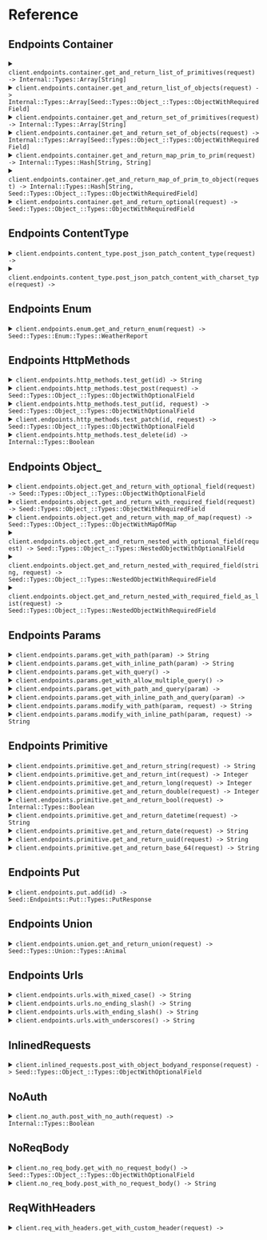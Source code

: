 # Reference
## Endpoints Container
<details><summary><code>client.endpoints.container.get_and_return_list_of_primitives(request) -> Internal::Types::Array[String]</code></summary>
<dl>
<dd>

#### 🔌 Usage

<dl>
<dd>

<dl>
<dd>

```ruby
client.endpoints.container.get_and_return_list_of_primitives();
```
</dd>
</dl>
</dd>
</dl>

#### ⚙️ Parameters

<dl>
<dd>

<dl>
<dd>

**request:** `Internal::Types::Array[String]` 
    
</dd>
</dl>
</dd>
</dl>


</dd>
</dl>
</details>

<details><summary><code>client.endpoints.container.get_and_return_list_of_objects(request) -> Internal::Types::Array[Seed::Types::Object_::Types::ObjectWithRequiredField]</code></summary>
<dl>
<dd>

#### 🔌 Usage

<dl>
<dd>

<dl>
<dd>

```ruby
client.endpoints.container.get_and_return_list_of_objects();
```
</dd>
</dl>
</dd>
</dl>

#### ⚙️ Parameters

<dl>
<dd>

<dl>
<dd>

**request:** `Internal::Types::Array[Seed::Types::Object_::Types::ObjectWithRequiredField]` 
    
</dd>
</dl>
</dd>
</dl>


</dd>
</dl>
</details>

<details><summary><code>client.endpoints.container.get_and_return_set_of_primitives(request) -> Internal::Types::Array[String]</code></summary>
<dl>
<dd>

#### 🔌 Usage

<dl>
<dd>

<dl>
<dd>

```ruby
client.endpoints.container.get_and_return_set_of_primitives();
```
</dd>
</dl>
</dd>
</dl>

#### ⚙️ Parameters

<dl>
<dd>

<dl>
<dd>

**request:** `Internal::Types::Array[String]` 
    
</dd>
</dl>
</dd>
</dl>


</dd>
</dl>
</details>

<details><summary><code>client.endpoints.container.get_and_return_set_of_objects(request) -> Internal::Types::Array[Seed::Types::Object_::Types::ObjectWithRequiredField]</code></summary>
<dl>
<dd>

#### 🔌 Usage

<dl>
<dd>

<dl>
<dd>

```ruby
client.endpoints.container.get_and_return_set_of_objects();
```
</dd>
</dl>
</dd>
</dl>

#### ⚙️ Parameters

<dl>
<dd>

<dl>
<dd>

**request:** `Internal::Types::Array[Seed::Types::Object_::Types::ObjectWithRequiredField]` 
    
</dd>
</dl>
</dd>
</dl>


</dd>
</dl>
</details>

<details><summary><code>client.endpoints.container.get_and_return_map_prim_to_prim(request) -> Internal::Types::Hash[String, String]</code></summary>
<dl>
<dd>

#### 🔌 Usage

<dl>
<dd>

<dl>
<dd>

```ruby
client.endpoints.container.get_and_return_map_prim_to_prim({
  string: 'string'
});
```
</dd>
</dl>
</dd>
</dl>

#### ⚙️ Parameters

<dl>
<dd>

<dl>
<dd>

**request:** `Internal::Types::Hash[String, String]` 
    
</dd>
</dl>
</dd>
</dl>


</dd>
</dl>
</details>

<details><summary><code>client.endpoints.container.get_and_return_map_of_prim_to_object(request) -> Internal::Types::Hash[String, Seed::Types::Object_::Types::ObjectWithRequiredField]</code></summary>
<dl>
<dd>

#### 🔌 Usage

<dl>
<dd>

<dl>
<dd>

```ruby
client.endpoints.container.get_and_return_map_of_prim_to_object({
  string: {
    string: 'string'
  }
});
```
</dd>
</dl>
</dd>
</dl>

#### ⚙️ Parameters

<dl>
<dd>

<dl>
<dd>

**request:** `Internal::Types::Hash[String, Seed::Types::Object_::Types::ObjectWithRequiredField]` 
    
</dd>
</dl>
</dd>
</dl>


</dd>
</dl>
</details>

<details><summary><code>client.endpoints.container.get_and_return_optional(request) -> Seed::Types::Object_::Types::ObjectWithRequiredField</code></summary>
<dl>
<dd>

#### 🔌 Usage

<dl>
<dd>

<dl>
<dd>

```ruby
client.endpoints.container.get_and_return_optional({
  string: 'string'
});
```
</dd>
</dl>
</dd>
</dl>

#### ⚙️ Parameters

<dl>
<dd>

<dl>
<dd>

**request:** `Seed::Types::Object_::Types::ObjectWithRequiredField` 
    
</dd>
</dl>
</dd>
</dl>


</dd>
</dl>
</details>

## Endpoints ContentType
<details><summary><code>client.endpoints.content_type.post_json_patch_content_type(request) -> </code></summary>
<dl>
<dd>

#### 🔌 Usage

<dl>
<dd>

<dl>
<dd>

```ruby
client.endpoints.content_type.post_json_patch_content_type({
  string: 'string',
  integer: 1,
  long: 1000000,
  double: 1.1,
  bool: true,
  datetime: '2024-01-15T09:30:00Z',
  date: '2023-01-15',
  uuid: 'd5e9c84f-c2b2-4bf4-b4b0-7ffd7a9ffc32',
  base64: 'SGVsbG8gd29ybGQh',
  list: ['list', 'list'],
  set: Set.new(['set']),
  map: {
    1: 'map'
  },
  bigint: '1000000'
});
```
</dd>
</dl>
</dd>
</dl>

#### ⚙️ Parameters

<dl>
<dd>

<dl>
<dd>

**request:** `Seed::Types::Object_::Types::ObjectWithOptionalField` 
    
</dd>
</dl>
</dd>
</dl>


</dd>
</dl>
</details>

<details><summary><code>client.endpoints.content_type.post_json_patch_content_with_charset_type(request) -> </code></summary>
<dl>
<dd>

#### 🔌 Usage

<dl>
<dd>

<dl>
<dd>

```ruby
client.endpoints.content_type.post_json_patch_content_with_charset_type({
  string: 'string',
  integer: 1,
  long: 1000000,
  double: 1.1,
  bool: true,
  datetime: '2024-01-15T09:30:00Z',
  date: '2023-01-15',
  uuid: 'd5e9c84f-c2b2-4bf4-b4b0-7ffd7a9ffc32',
  base64: 'SGVsbG8gd29ybGQh',
  list: ['list', 'list'],
  set: Set.new(['set']),
  map: {
    1: 'map'
  },
  bigint: '1000000'
});
```
</dd>
</dl>
</dd>
</dl>

#### ⚙️ Parameters

<dl>
<dd>

<dl>
<dd>

**request:** `Seed::Types::Object_::Types::ObjectWithOptionalField` 
    
</dd>
</dl>
</dd>
</dl>


</dd>
</dl>
</details>

## Endpoints Enum
<details><summary><code>client.endpoints.enum.get_and_return_enum(request) -> Seed::Types::Enum::Types::WeatherReport</code></summary>
<dl>
<dd>

#### 🔌 Usage

<dl>
<dd>

<dl>
<dd>

```ruby
client.endpoints.enum.get_and_return_enum();
```
</dd>
</dl>
</dd>
</dl>

#### ⚙️ Parameters

<dl>
<dd>

<dl>
<dd>

**request:** `Seed::Types::Enum::Types::WeatherReport` 
    
</dd>
</dl>
</dd>
</dl>


</dd>
</dl>
</details>

## Endpoints HttpMethods
<details><summary><code>client.endpoints.http_methods.test_get(id) -> String</code></summary>
<dl>
<dd>

#### 🔌 Usage

<dl>
<dd>

<dl>
<dd>

```ruby
client.endpoints.http_methods.test_get();
```
</dd>
</dl>
</dd>
</dl>

#### ⚙️ Parameters

<dl>
<dd>

<dl>
<dd>

**id:** `String` 
    
</dd>
</dl>
</dd>
</dl>


</dd>
</dl>
</details>

<details><summary><code>client.endpoints.http_methods.test_post(request) -> Seed::Types::Object_::Types::ObjectWithOptionalField</code></summary>
<dl>
<dd>

#### 🔌 Usage

<dl>
<dd>

<dl>
<dd>

```ruby
client.endpoints.http_methods.test_post({
  string: 'string'
});
```
</dd>
</dl>
</dd>
</dl>

#### ⚙️ Parameters

<dl>
<dd>

<dl>
<dd>

**request:** `Seed::Types::Object_::Types::ObjectWithRequiredField` 
    
</dd>
</dl>
</dd>
</dl>


</dd>
</dl>
</details>

<details><summary><code>client.endpoints.http_methods.test_put(id, request) -> Seed::Types::Object_::Types::ObjectWithOptionalField</code></summary>
<dl>
<dd>

#### 🔌 Usage

<dl>
<dd>

<dl>
<dd>

```ruby
client.endpoints.http_methods.test_put({
  string: 'string'
});
```
</dd>
</dl>
</dd>
</dl>

#### ⚙️ Parameters

<dl>
<dd>

<dl>
<dd>

**id:** `String` 
    
</dd>
</dl>

<dl>
<dd>

**request:** `Seed::Types::Object_::Types::ObjectWithRequiredField` 
    
</dd>
</dl>
</dd>
</dl>


</dd>
</dl>
</details>

<details><summary><code>client.endpoints.http_methods.test_patch(id, request) -> Seed::Types::Object_::Types::ObjectWithOptionalField</code></summary>
<dl>
<dd>

#### 🔌 Usage

<dl>
<dd>

<dl>
<dd>

```ruby
client.endpoints.http_methods.test_patch({
  string: 'string',
  integer: 1,
  long: 1000000,
  double: 1.1,
  bool: true,
  datetime: '2024-01-15T09:30:00Z',
  date: '2023-01-15',
  uuid: 'd5e9c84f-c2b2-4bf4-b4b0-7ffd7a9ffc32',
  base64: 'SGVsbG8gd29ybGQh',
  list: ['list', 'list'],
  set: Set.new(['set']),
  map: {
    1: 'map'
  },
  bigint: '1000000'
});
```
</dd>
</dl>
</dd>
</dl>

#### ⚙️ Parameters

<dl>
<dd>

<dl>
<dd>

**id:** `String` 
    
</dd>
</dl>

<dl>
<dd>

**request:** `Seed::Types::Object_::Types::ObjectWithOptionalField` 
    
</dd>
</dl>
</dd>
</dl>


</dd>
</dl>
</details>

<details><summary><code>client.endpoints.http_methods.test_delete(id) -> Internal::Types::Boolean</code></summary>
<dl>
<dd>

#### 🔌 Usage

<dl>
<dd>

<dl>
<dd>

```ruby
client.endpoints.http_methods.test_delete();
```
</dd>
</dl>
</dd>
</dl>

#### ⚙️ Parameters

<dl>
<dd>

<dl>
<dd>

**id:** `String` 
    
</dd>
</dl>
</dd>
</dl>


</dd>
</dl>
</details>

## Endpoints Object_
<details><summary><code>client.endpoints.object.get_and_return_with_optional_field(request) -> Seed::Types::Object_::Types::ObjectWithOptionalField</code></summary>
<dl>
<dd>

#### 🔌 Usage

<dl>
<dd>

<dl>
<dd>

```ruby
client.endpoints.object.get_and_return_with_optional_field({
  string: 'string',
  integer: 1,
  long: 1000000,
  double: 1.1,
  bool: true,
  datetime: '2024-01-15T09:30:00Z',
  date: '2023-01-15',
  uuid: 'd5e9c84f-c2b2-4bf4-b4b0-7ffd7a9ffc32',
  base64: 'SGVsbG8gd29ybGQh',
  list: ['list', 'list'],
  set: Set.new(['set']),
  map: {
    1: 'map'
  },
  bigint: '1000000'
});
```
</dd>
</dl>
</dd>
</dl>

#### ⚙️ Parameters

<dl>
<dd>

<dl>
<dd>

**request:** `Seed::Types::Object_::Types::ObjectWithOptionalField` 
    
</dd>
</dl>
</dd>
</dl>


</dd>
</dl>
</details>

<details><summary><code>client.endpoints.object.get_and_return_with_required_field(request) -> Seed::Types::Object_::Types::ObjectWithRequiredField</code></summary>
<dl>
<dd>

#### 🔌 Usage

<dl>
<dd>

<dl>
<dd>

```ruby
client.endpoints.object.get_and_return_with_required_field({
  string: 'string'
});
```
</dd>
</dl>
</dd>
</dl>

#### ⚙️ Parameters

<dl>
<dd>

<dl>
<dd>

**request:** `Seed::Types::Object_::Types::ObjectWithRequiredField` 
    
</dd>
</dl>
</dd>
</dl>


</dd>
</dl>
</details>

<details><summary><code>client.endpoints.object.get_and_return_with_map_of_map(request) -> Seed::Types::Object_::Types::ObjectWithMapOfMap</code></summary>
<dl>
<dd>

#### 🔌 Usage

<dl>
<dd>

<dl>
<dd>

```ruby
client.endpoints.object.get_and_return_with_map_of_map({
  map: {
    map: {
      map: 'map'
    }
  }
});
```
</dd>
</dl>
</dd>
</dl>

#### ⚙️ Parameters

<dl>
<dd>

<dl>
<dd>

**request:** `Seed::Types::Object_::Types::ObjectWithMapOfMap` 
    
</dd>
</dl>
</dd>
</dl>


</dd>
</dl>
</details>

<details><summary><code>client.endpoints.object.get_and_return_nested_with_optional_field(request) -> Seed::Types::Object_::Types::NestedObjectWithOptionalField</code></summary>
<dl>
<dd>

#### 🔌 Usage

<dl>
<dd>

<dl>
<dd>

```ruby
client.endpoints.object.get_and_return_nested_with_optional_field({
  string: 'string',
  NestedObject: {
    string: 'string',
    integer: 1,
    long: 1000000,
    double: 1.1,
    bool: true,
    datetime: '2024-01-15T09:30:00Z',
    date: '2023-01-15',
    uuid: 'd5e9c84f-c2b2-4bf4-b4b0-7ffd7a9ffc32',
    base64: 'SGVsbG8gd29ybGQh',
    list: ['list', 'list'],
    set: Set.new(['set']),
    map: {
      1: 'map'
    },
    bigint: '1000000'
  }
});
```
</dd>
</dl>
</dd>
</dl>

#### ⚙️ Parameters

<dl>
<dd>

<dl>
<dd>

**request:** `Seed::Types::Object_::Types::NestedObjectWithOptionalField` 
    
</dd>
</dl>
</dd>
</dl>


</dd>
</dl>
</details>

<details><summary><code>client.endpoints.object.get_and_return_nested_with_required_field(string, request) -> Seed::Types::Object_::Types::NestedObjectWithRequiredField</code></summary>
<dl>
<dd>

#### 🔌 Usage

<dl>
<dd>

<dl>
<dd>

```ruby
client.endpoints.object.get_and_return_nested_with_required_field({
  string: 'string',
  NestedObject: {
    string: 'string',
    integer: 1,
    long: 1000000,
    double: 1.1,
    bool: true,
    datetime: '2024-01-15T09:30:00Z',
    date: '2023-01-15',
    uuid: 'd5e9c84f-c2b2-4bf4-b4b0-7ffd7a9ffc32',
    base64: 'SGVsbG8gd29ybGQh',
    list: ['list', 'list'],
    set: Set.new(['set']),
    map: {
      1: 'map'
    },
    bigint: '1000000'
  }
});
```
</dd>
</dl>
</dd>
</dl>

#### ⚙️ Parameters

<dl>
<dd>

<dl>
<dd>

**string:** `String` 
    
</dd>
</dl>

<dl>
<dd>

**request:** `Seed::Types::Object_::Types::NestedObjectWithRequiredField` 
    
</dd>
</dl>
</dd>
</dl>


</dd>
</dl>
</details>

<details><summary><code>client.endpoints.object.get_and_return_nested_with_required_field_as_list(request) -> Seed::Types::Object_::Types::NestedObjectWithRequiredField</code></summary>
<dl>
<dd>

#### 🔌 Usage

<dl>
<dd>

<dl>
<dd>

```ruby
client.endpoints.object.get_and_return_nested_with_required_field_as_list();
```
</dd>
</dl>
</dd>
</dl>

#### ⚙️ Parameters

<dl>
<dd>

<dl>
<dd>

**request:** `Internal::Types::Array[Seed::Types::Object_::Types::NestedObjectWithRequiredField]` 
    
</dd>
</dl>
</dd>
</dl>


</dd>
</dl>
</details>

## Endpoints Params
<details><summary><code>client.endpoints.params.get_with_path(param) -> String</code></summary>
<dl>
<dd>

#### 📝 Description

<dl>
<dd>

<dl>
<dd>

GET with path param
</dd>
</dl>
</dd>
</dl>

#### 🔌 Usage

<dl>
<dd>

<dl>
<dd>

```ruby
client.endpoints.params.get_with_path();
```
</dd>
</dl>
</dd>
</dl>

#### ⚙️ Parameters

<dl>
<dd>

<dl>
<dd>

**param:** `String` 
    
</dd>
</dl>
</dd>
</dl>


</dd>
</dl>
</details>

<details><summary><code>client.endpoints.params.get_with_inline_path(param) -> String</code></summary>
<dl>
<dd>

#### 📝 Description

<dl>
<dd>

<dl>
<dd>

GET with path param
</dd>
</dl>
</dd>
</dl>

#### 🔌 Usage

<dl>
<dd>

<dl>
<dd>

```ruby
client.endpoints.params.get_with_path();
```
</dd>
</dl>
</dd>
</dl>

#### ⚙️ Parameters

<dl>
<dd>

<dl>
<dd>

**param:** `String` 
    
</dd>
</dl>
</dd>
</dl>


</dd>
</dl>
</details>

<details><summary><code>client.endpoints.params.get_with_query() -> </code></summary>
<dl>
<dd>

#### 📝 Description

<dl>
<dd>

<dl>
<dd>

GET with query param
</dd>
</dl>
</dd>
</dl>

#### 🔌 Usage

<dl>
<dd>

<dl>
<dd>

```ruby
client.endpoints.params.get_with_query(
  query: 'query',
  number: 1
);
```
</dd>
</dl>
</dd>
</dl>

#### ⚙️ Parameters

<dl>
<dd>

<dl>
<dd>

**query:** `String` 
    
</dd>
</dl>

<dl>
<dd>

**number:** `Integer` 
    
</dd>
</dl>
</dd>
</dl>


</dd>
</dl>
</details>

<details><summary><code>client.endpoints.params.get_with_allow_multiple_query() -> </code></summary>
<dl>
<dd>

#### 📝 Description

<dl>
<dd>

<dl>
<dd>

GET with multiple of same query param
</dd>
</dl>
</dd>
</dl>

#### 🔌 Usage

<dl>
<dd>

<dl>
<dd>

```ruby
client.endpoints.params.get_with_query(
  query: 'query',
  number: 1
);
```
</dd>
</dl>
</dd>
</dl>

#### ⚙️ Parameters

<dl>
<dd>

<dl>
<dd>

**query:** `String` 
    
</dd>
</dl>

<dl>
<dd>

**number:** `Integer` 
    
</dd>
</dl>
</dd>
</dl>


</dd>
</dl>
</details>

<details><summary><code>client.endpoints.params.get_with_path_and_query(param) -> </code></summary>
<dl>
<dd>

#### 📝 Description

<dl>
<dd>

<dl>
<dd>

GET with path and query params
</dd>
</dl>
</dd>
</dl>

#### 🔌 Usage

<dl>
<dd>

<dl>
<dd>

```ruby
client.endpoints.params.get_with_path_and_query(
  param: 'param',
  query: 'query'
);
```
</dd>
</dl>
</dd>
</dl>

#### ⚙️ Parameters

<dl>
<dd>

<dl>
<dd>

**param:** `String` 
    
</dd>
</dl>

<dl>
<dd>

**query:** `String` 
    
</dd>
</dl>
</dd>
</dl>


</dd>
</dl>
</details>

<details><summary><code>client.endpoints.params.get_with_inline_path_and_query(param) -> </code></summary>
<dl>
<dd>

#### 📝 Description

<dl>
<dd>

<dl>
<dd>

GET with path and query params
</dd>
</dl>
</dd>
</dl>

#### 🔌 Usage

<dl>
<dd>

<dl>
<dd>

```ruby
client.endpoints.params.get_with_path_and_query(
  param: 'param',
  query: 'query'
);
```
</dd>
</dl>
</dd>
</dl>

#### ⚙️ Parameters

<dl>
<dd>

<dl>
<dd>

**param:** `String` 
    
</dd>
</dl>

<dl>
<dd>

**query:** `String` 
    
</dd>
</dl>
</dd>
</dl>


</dd>
</dl>
</details>

<details><summary><code>client.endpoints.params.modify_with_path(param, request) -> String</code></summary>
<dl>
<dd>

#### 📝 Description

<dl>
<dd>

<dl>
<dd>

PUT to update with path param
</dd>
</dl>
</dd>
</dl>

#### 🔌 Usage

<dl>
<dd>

<dl>
<dd>

```ruby
client.endpoints.params.modify_with_inline_path(param: 'param');
```
</dd>
</dl>
</dd>
</dl>

#### ⚙️ Parameters

<dl>
<dd>

<dl>
<dd>

**param:** `String` 
    
</dd>
</dl>

<dl>
<dd>

**request:** `String` 
    
</dd>
</dl>
</dd>
</dl>


</dd>
</dl>
</details>

<details><summary><code>client.endpoints.params.modify_with_inline_path(param, request) -> String</code></summary>
<dl>
<dd>

#### 📝 Description

<dl>
<dd>

<dl>
<dd>

PUT to update with path param
</dd>
</dl>
</dd>
</dl>

#### 🔌 Usage

<dl>
<dd>

<dl>
<dd>

```ruby
client.endpoints.params.modify_with_inline_path(param: 'param');
```
</dd>
</dl>
</dd>
</dl>

#### ⚙️ Parameters

<dl>
<dd>

<dl>
<dd>

**param:** `String` 
    
</dd>
</dl>

<dl>
<dd>

**request:** `String` 
    
</dd>
</dl>
</dd>
</dl>


</dd>
</dl>
</details>

## Endpoints Primitive
<details><summary><code>client.endpoints.primitive.get_and_return_string(request) -> String</code></summary>
<dl>
<dd>

#### 🔌 Usage

<dl>
<dd>

<dl>
<dd>

```ruby
client.endpoints.primitive.get_and_return_string();
```
</dd>
</dl>
</dd>
</dl>

#### ⚙️ Parameters

<dl>
<dd>

<dl>
<dd>

**request:** `String` 
    
</dd>
</dl>
</dd>
</dl>


</dd>
</dl>
</details>

<details><summary><code>client.endpoints.primitive.get_and_return_int(request) -> Integer</code></summary>
<dl>
<dd>

#### 🔌 Usage

<dl>
<dd>

<dl>
<dd>

```ruby
client.endpoints.primitive.get_and_return_int();
```
</dd>
</dl>
</dd>
</dl>

#### ⚙️ Parameters

<dl>
<dd>

<dl>
<dd>

**request:** `Integer` 
    
</dd>
</dl>
</dd>
</dl>


</dd>
</dl>
</details>

<details><summary><code>client.endpoints.primitive.get_and_return_long(request) -> Integer</code></summary>
<dl>
<dd>

#### 🔌 Usage

<dl>
<dd>

<dl>
<dd>

```ruby
client.endpoints.primitive.get_and_return_long();
```
</dd>
</dl>
</dd>
</dl>

#### ⚙️ Parameters

<dl>
<dd>

<dl>
<dd>

**request:** `Integer` 
    
</dd>
</dl>
</dd>
</dl>


</dd>
</dl>
</details>

<details><summary><code>client.endpoints.primitive.get_and_return_double(request) -> Integer</code></summary>
<dl>
<dd>

#### 🔌 Usage

<dl>
<dd>

<dl>
<dd>

```ruby
client.endpoints.primitive.get_and_return_double();
```
</dd>
</dl>
</dd>
</dl>

#### ⚙️ Parameters

<dl>
<dd>

<dl>
<dd>

**request:** `Integer` 
    
</dd>
</dl>
</dd>
</dl>


</dd>
</dl>
</details>

<details><summary><code>client.endpoints.primitive.get_and_return_bool(request) -> Internal::Types::Boolean</code></summary>
<dl>
<dd>

#### 🔌 Usage

<dl>
<dd>

<dl>
<dd>

```ruby
client.endpoints.primitive.get_and_return_bool();
```
</dd>
</dl>
</dd>
</dl>

#### ⚙️ Parameters

<dl>
<dd>

<dl>
<dd>

**request:** `Internal::Types::Boolean` 
    
</dd>
</dl>
</dd>
</dl>


</dd>
</dl>
</details>

<details><summary><code>client.endpoints.primitive.get_and_return_datetime(request) -> String</code></summary>
<dl>
<dd>

#### 🔌 Usage

<dl>
<dd>

<dl>
<dd>

```ruby
client.endpoints.primitive.get_and_return_datetime();
```
</dd>
</dl>
</dd>
</dl>

#### ⚙️ Parameters

<dl>
<dd>

<dl>
<dd>

**request:** `String` 
    
</dd>
</dl>
</dd>
</dl>


</dd>
</dl>
</details>

<details><summary><code>client.endpoints.primitive.get_and_return_date(request) -> String</code></summary>
<dl>
<dd>

#### 🔌 Usage

<dl>
<dd>

<dl>
<dd>

```ruby
client.endpoints.primitive.get_and_return_date();
```
</dd>
</dl>
</dd>
</dl>

#### ⚙️ Parameters

<dl>
<dd>

<dl>
<dd>

**request:** `String` 
    
</dd>
</dl>
</dd>
</dl>


</dd>
</dl>
</details>

<details><summary><code>client.endpoints.primitive.get_and_return_uuid(request) -> String</code></summary>
<dl>
<dd>

#### 🔌 Usage

<dl>
<dd>

<dl>
<dd>

```ruby
client.endpoints.primitive.get_and_return_uuid();
```
</dd>
</dl>
</dd>
</dl>

#### ⚙️ Parameters

<dl>
<dd>

<dl>
<dd>

**request:** `String` 
    
</dd>
</dl>
</dd>
</dl>


</dd>
</dl>
</details>

<details><summary><code>client.endpoints.primitive.get_and_return_base_64(request) -> String</code></summary>
<dl>
<dd>

#### 🔌 Usage

<dl>
<dd>

<dl>
<dd>

```ruby
client.endpoints.primitive.get_and_return_base_64();
```
</dd>
</dl>
</dd>
</dl>

#### ⚙️ Parameters

<dl>
<dd>

<dl>
<dd>

**request:** `String` 
    
</dd>
</dl>
</dd>
</dl>


</dd>
</dl>
</details>

## Endpoints Put
<details><summary><code>client.endpoints.put.add(id) -> Seed::Endpoints::Put::Types::PutResponse</code></summary>
<dl>
<dd>

#### 🔌 Usage

<dl>
<dd>

<dl>
<dd>

```ruby
client.endpoints.put.add(id: 'id');
```
</dd>
</dl>
</dd>
</dl>

#### ⚙️ Parameters

<dl>
<dd>

<dl>
<dd>

**id:** `String` 
    
</dd>
</dl>
</dd>
</dl>


</dd>
</dl>
</details>

## Endpoints Union
<details><summary><code>client.endpoints.union.get_and_return_union(request) -> Seed::Types::Union::Types::Animal</code></summary>
<dl>
<dd>

#### 🔌 Usage

<dl>
<dd>

<dl>
<dd>

```ruby
client.endpoints.union.get_and_return_union();
```
</dd>
</dl>
</dd>
</dl>

#### ⚙️ Parameters

<dl>
<dd>

<dl>
<dd>

**request:** `Seed::Types::Union::Types::Animal` 
    
</dd>
</dl>
</dd>
</dl>


</dd>
</dl>
</details>

## Endpoints Urls
<details><summary><code>client.endpoints.urls.with_mixed_case() -> String</code></summary>
<dl>
<dd>

#### 🔌 Usage

<dl>
<dd>

<dl>
<dd>

```ruby
client.endpoints.urls.with_mixed_case();
```
</dd>
</dl>
</dd>
</dl>


</dd>
</dl>
</details>

<details><summary><code>client.endpoints.urls.no_ending_slash() -> String</code></summary>
<dl>
<dd>

#### 🔌 Usage

<dl>
<dd>

<dl>
<dd>

```ruby
client.endpoints.urls.no_ending_slash();
```
</dd>
</dl>
</dd>
</dl>


</dd>
</dl>
</details>

<details><summary><code>client.endpoints.urls.with_ending_slash() -> String</code></summary>
<dl>
<dd>

#### 🔌 Usage

<dl>
<dd>

<dl>
<dd>

```ruby
client.endpoints.urls.with_ending_slash();
```
</dd>
</dl>
</dd>
</dl>


</dd>
</dl>
</details>

<details><summary><code>client.endpoints.urls.with_underscores() -> String</code></summary>
<dl>
<dd>

#### 🔌 Usage

<dl>
<dd>

<dl>
<dd>

```ruby
client.endpoints.urls.with_underscores();
```
</dd>
</dl>
</dd>
</dl>


</dd>
</dl>
</details>

## InlinedRequests
<details><summary><code>client.inlined_requests.post_with_object_bodyand_response(request) -> Seed::Types::Object_::Types::ObjectWithOptionalField</code></summary>
<dl>
<dd>

#### 📝 Description

<dl>
<dd>

<dl>
<dd>

POST with custom object in request body, response is an object
</dd>
</dl>
</dd>
</dl>

#### 🔌 Usage

<dl>
<dd>

<dl>
<dd>

```ruby
client.inlined_requests.post_with_object_bodyand_response(
  string: 'string',
  integer: 1,
  nestedObject: {
    string: 'string',
    integer: 1,
    long: 1000000,
    double: 1.1,
    bool: true,
    datetime: '2024-01-15T09:30:00Z',
    date: '2023-01-15',
    uuid: 'd5e9c84f-c2b2-4bf4-b4b0-7ffd7a9ffc32',
    base64: 'SGVsbG8gd29ybGQh',
    list: ['list', 'list'],
    set: Set.new(['set']),
    map: {
      1: 'map'
    },
    bigint: '1000000'
  }
);
```
</dd>
</dl>
</dd>
</dl>

#### ⚙️ Parameters

<dl>
<dd>

<dl>
<dd>

**string:** `String` 
    
</dd>
</dl>

<dl>
<dd>

**integer:** `Integer` 
    
</dd>
</dl>

<dl>
<dd>

**nestedObject:** `Seed::Types::Object_::Types::ObjectWithOptionalField` 
    
</dd>
</dl>
</dd>
</dl>


</dd>
</dl>
</details>

## NoAuth
<details><summary><code>client.no_auth.post_with_no_auth(request) -> Internal::Types::Boolean</code></summary>
<dl>
<dd>

#### 📝 Description

<dl>
<dd>

<dl>
<dd>

POST request with no auth
</dd>
</dl>
</dd>
</dl>

#### 🔌 Usage

<dl>
<dd>

<dl>
<dd>

```ruby
client.no_auth.post_with_no_auth();
```
</dd>
</dl>
</dd>
</dl>

#### ⚙️ Parameters

<dl>
<dd>

<dl>
<dd>

**request:** `Internal::Types::Hash[String, Object]` 
    
</dd>
</dl>
</dd>
</dl>


</dd>
</dl>
</details>

## NoReqBody
<details><summary><code>client.no_req_body.get_with_no_request_body() -> Seed::Types::Object_::Types::ObjectWithOptionalField</code></summary>
<dl>
<dd>

#### 🔌 Usage

<dl>
<dd>

<dl>
<dd>

```ruby
client.no_req_body.get_with_no_request_body();
```
</dd>
</dl>
</dd>
</dl>


</dd>
</dl>
</details>

<details><summary><code>client.no_req_body.post_with_no_request_body() -> String</code></summary>
<dl>
<dd>

#### 🔌 Usage

<dl>
<dd>

<dl>
<dd>

```ruby
client.no_req_body.post_with_no_request_body();
```
</dd>
</dl>
</dd>
</dl>


</dd>
</dl>
</details>

## ReqWithHeaders
<details><summary><code>client.req_with_headers.get_with_custom_header(request) -> </code></summary>
<dl>
<dd>

#### 🔌 Usage

<dl>
<dd>

<dl>
<dd>

```ruby
client.req_with_headers.get_with_custom_header(
  xTestServiceHeader: 'X-TEST-SERVICE-HEADER',
  xTestEndpointHeader: 'X-TEST-ENDPOINT-HEADER'
);
```
</dd>
</dl>
</dd>
</dl>

#### ⚙️ Parameters

<dl>
<dd>

<dl>
<dd>

**xTestEndpointHeader:** `String` 
    
</dd>
</dl>

<dl>
<dd>

**request:** `String` 
    
</dd>
</dl>
</dd>
</dl>


</dd>
</dl>
</details>

